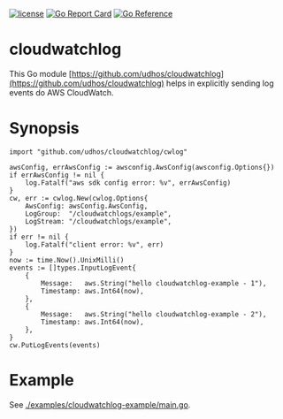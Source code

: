 [![license](http://img.shields.io/badge/license-MIT-blue.svg)](https://github.com/udhos/cloudwatchlog/blob/main/LICENSE)
[![Go Report Card](https://goreportcard.com/badge/github.com/udhos/cloudwatchlog)](https://goreportcard.com/report/github.com/udhos/cloudwatchlog)
[![Go Reference](https://pkg.go.dev/badge/github.com/udhos/cloudwatchlog.svg)](https://pkg.go.dev/github.com/udhos/cloudwatchlog)

# cloudwatchlog

This Go module [https://github.com/udhos/cloudwatchlog](https://github.com/udhos/cloudwatchlog) helps in explicitly sending log events do AWS CloudWatch.

# Synopsis

```golang
import "github.com/udhos/cloudwatchlog/cwlog"

awsConfig, errAwsConfig := awsconfig.AwsConfig(awsconfig.Options{})
if errAwsConfig != nil {
    log.Fatalf("aws sdk config error: %v", errAwsConfig)
}
cw, err := cwlog.New(cwlog.Options{
    AwsConfig: awsConfig.AwsConfig,
    LogGroup:  "/cloudwatchlogs/example",
    LogStream: "/cloudwatchlogs/example",
})
if err != nil {
    log.Fatalf("client error: %v", err)
}
now := time.Now().UnixMilli()
events := []types.InputLogEvent{
    {
        Message:   aws.String("hello cloudwatchlog-example - 1"),
        Timestamp: aws.Int64(now),
    },
    {
        Message:   aws.String("hello cloudwatchlog-example - 2"),
        Timestamp: aws.Int64(now),
    },
}
cw.PutLogEvents(events)
```

# Example

See [./examples/cloudwatchlog-example/main.go](./examples/cloudwatchlog-example/main.go).
